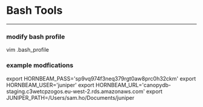 # Bash Tools
---
### modify bash profile
vim .bash_profile

### example modfications

export HORNBEAM_PASS='sp9vq974f3neq379rgt0aw8prc0h32ckm'
export HORNBEAM_USER='juniper'
export HORNBEAM_URL='canopydb-staging.c3wetcpzogos.eu-west-2.rds.amazonaws.com'
export JUNIPER_PATH=/Users/sam.ho/Documents/juniper
